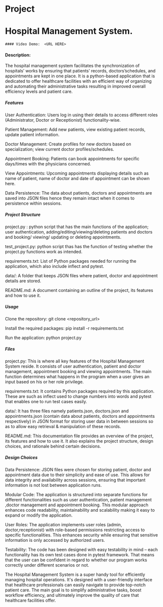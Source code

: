 # Project
 # Hospital Management System.
    #### Video Demo:  <URL HERE>
#### Description: 
The hospital management system facilitates the synchronization of hospitals’ works by ensuring that patients’ records, doctors’schedules, and appointments are kept in one place. It is a python-based application that is dedicated to offer healthcare facilities with an efficient way of organizing and automating their administrative tasks resulting in improved overall efficiency levels and patient care.

##### Features

User Authentication: Users log in using their details to access different roles (Administrator, Doctor or Receptionist) functionality-wise.

Patient Management: Add new patients, view existing patient records, update patient information.

Doctor Management: Create profiles for new doctors based on specialization; view current doctor profiles/schedules.

Appointment Booking: Patients can book appointments for specific days/times with the physicians concerned.

View Appointments: Upcoming appointments displaying details such as name of patient, name of doctor and date of appointment can be shown here.

Data Persistence: The data about patients, doctors and appointments are saved into JSON files hence they remain intact when it comes to persistence within sessions.

##### Project Structure

project.py : python script that has the main functions of the application; user authentication, adding/editing/viewing/deleting patients and doctors and booking/ viewing/ updating or deleting appointments.

test_project.py: python script thas has the function of testing whether the project.py functions work as intended.

requirements.txt: List of Python packages needed for running the application, which also include inflect and pytest.

data/: A folder that keeps JSON files where patient, doctor and appointment details are stored.

README.md: A document containing an outline of the project, its features and how to use it.

##### Usage

Clone the repository: git clone <repository_url>

Install the required packages: pip install -r requirements.txt

Run the application: python project.py

##### Files

project.py: This is where all key features of the Hospital Management System reside. It consists of user authentication, patient and doctor management, appointment booking and viewing appointments. The main function determines what happens in the program when a user gives an input based on his or her role privilege.

requirements.txt: It contains Python packages required by this application. These are such as inflect used to change numbers into words and pytest that enables one to run test cases easily.

data/: It has three files namely patients.json, doctors.json and appointments.json (contain data about patients, doctors and appointments respectively) in JSON format for storing user data in between sessions so as to allow easy retrieval & manipulation of these records.

README.md: This documentation file provides an overview of the project, its features and how to use it. It also explains the project structure, design choices, and rationale behind certain decisions.

##### Design Choices

Data Persistence: JSON files were chosen for storing patient, doctor and appointment data due to their simplicity and ease of use. This allows for data integrity and availability across sessions, ensuring that important information is not lost between application runs.

Modular Code: The application is structured into separate functions for different functionalities such as user authentication, patient management ,doctor management and appointment booking. This modular approach enhances code readability, maintainability and scalability making it easy to expand or modify the application.

User Roles: The application implements user roles (admin, doctor,receptionist) with role-based permissions restricting access to specific functionalities. This enhances security while ensuring that sensitive information is only accessed by authorized users.

Testability: The code has been designed with easy testability in mind – each functionality has its own test cases done in pytest framework. That means that the user can be confident in regard to whether our program works correctly under different scenarios or not.

The Hospital Management System is a super handy tool for efficiently managing hospital operations. It's designed with a user-friendly interface that healthcare professionals can easily navigate to provide top-notch patient care. The main goal is to simplify administrative tasks, boost workflow efficiency, and ultimately improve the quality of care that healthcare facilities offer.
